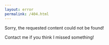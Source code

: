 ```yaml
---
layout: error
permalink: /404.html
---
```


<div class="error">
Sorry, the requested content could not be found!

<br>

Contact me if you think I missed something!

</div>
